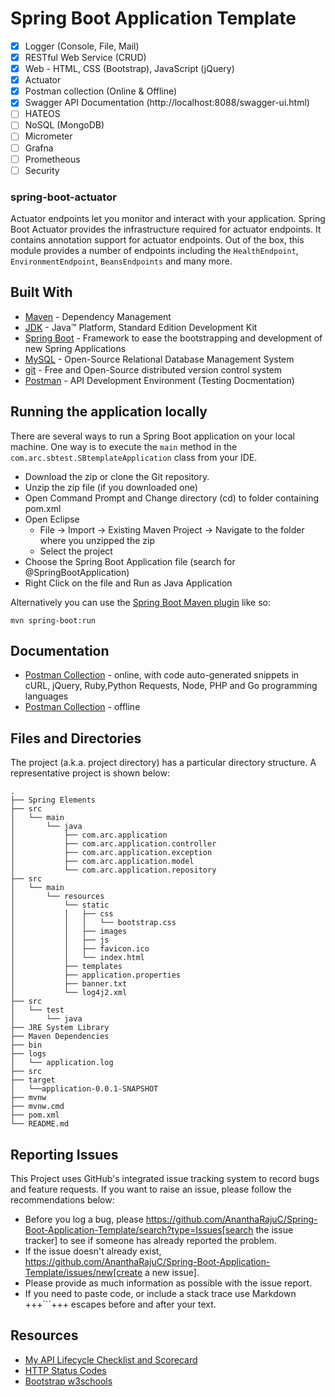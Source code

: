 # Spring Boot Application Template

- [x] Logger (Console, File, Mail)
- [x] RESTful Web Service (CRUD)
- [x] Web - HTML, CSS (Bootstrap), JavaScript (jQuery)
- [x] Actuator
- [x] Postman collection (Online & Offline)
- [x] Swagger API Documentation (http://localhost:8088/swagger-ui.html)
- [ ] HATEOS
- [ ] NoSQL (MongoDB)
- [ ] Micrometer
- [ ] Grafna
- [ ] Prometheous
- [ ] Security

### spring-boot-actuator
Actuator endpoints let you monitor and interact with your application.
Spring Boot Actuator provides the infrastructure required for actuator endpoints. It contains
annotation support for actuator endpoints. Out of the box, this module provides a number of endpoints
including the `HealthEndpoint`, `EnvironmentEndpoint`, `BeansEndpoints` and many more.

## Built With

* [Maven](https://maven.apache.org/) - Dependency Management
* [JDK](http://www.oracle.com/technetwork/java/javase/downloads/jdk8-downloads-2133151.html) - Java™ Platform, Standard Edition Development Kit 
* [Spring Boot](https://spring.io/projects/spring-boot) - Framework to ease the bootstrapping and development of new Spring Applications
* [MySQL](https://www.mysql.com/) - Open-Source Relational Database Management System
* [git](https://git-scm.com/) - Free and Open-Source distributed version control system 
* [Postman](https://www.getpostman.com/) - API Development Environment (Testing Docmentation)

## Running the application locally

There are several ways to run a Spring Boot application on your local machine. One way is to execute the `main` method in the `com.arc.sbtest.SBtemplateApplication` class from your IDE.

- Download the zip or clone the Git repository.
- Unzip the zip file (if you downloaded one)
- Open Command Prompt and Change directory (cd) to folder containing pom.xml
- Open Eclipse 
   - File -> Import -> Existing Maven Project -> Navigate to the folder where you unzipped the zip
   - Select the project
- Choose the Spring Boot Application file (search for @SpringBootApplication)
- Right Click on the file and Run as Java Application

Alternatively you can use the [Spring Boot Maven plugin](https://docs.spring.io/spring-boot/docs/current/reference/html/build-tool-plugins-maven-plugin.html) like so:

```shell
mvn spring-boot:run
```

## Documentation

* [Postman Collection](https://documenter.getpostman.com/view/2449187/RWTiwzb2) - online, with code auto-generated snippets in cURL, jQuery, Ruby,Python Requests, Node, PHP and Go programming languages
* [Postman Collection](https://github.com/AnanthaRajuC/Spring-Boot-Application-Template/blob/master/Spring%20Boot%20Template.postman_collection.json) - offline

## Files and Directories

The project (a.k.a. project directory) has a particular directory structure. A representative project is shown below:

```
.
├── Spring Elements
├── src
│   └── main
│       └── java
│           ├── com.arc.application
│           ├── com.arc.application.controller
│           ├── com.arc.application.exception
│           ├── com.arc.application.model
│           └── com.arc.application.repository
├── src
│   └── main
│       └── resources
│           └── static
│           │   ├── css
│           │   │   └── bootstrap.css
│           │   ├── images
│           │   ├── js
│           │   ├── favicon.ico
│           │   └── index.html
│           ├── templates
│           ├── application.properties
│           ├── banner.txt
│           └── log4j2.xml
├── src
│   └── test
│       └── java
├── JRE System Library
├── Maven Dependencies
├── bin
├── logs
│   └── application.log
├── src
├── target
│   └──application-0.0.1-SNAPSHOT
├── mvnw
├── mvnw.cmd
├── pom.xml
└── README.md
```

## Reporting Issues

This Project uses GitHub's integrated issue tracking system to record bugs and feature requests. If you want to raise an issue, please follow the recommendations below:

* Before you log a bug, please https://github.com/AnanthaRajuC/Spring-Boot-Application-Template/search?type=Issues[search the issue tracker]
  to see if someone has already reported the problem.
* If the issue doesn't already exist, https://github.com/AnanthaRajuC/Spring-Boot-Application-Template/issues/new[create a new issue]. 
* Please provide as much information as possible with the issue report.
* If you need to paste code, or include a stack trace use Markdown +++```+++ escapes before and after your text. 
  
## Resources

* [My API Lifecycle Checklist and Scorecard](https://dzone.com/articles/my-api-lifecycle-checklist-and-scorecard)
* [HTTP Status Codes](https://www.restapitutorial.com/httpstatuscodes.html)
* [Bootstrap w3schools](https://www.w3schools.com/bootstrap/)

